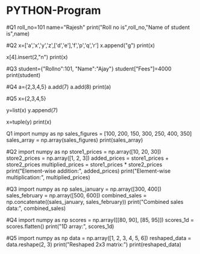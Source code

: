 # PYTHON-Program
#Q1
roll_no=101
name="Rajesh"
print("Roll no is",roll_no,"Name of student is",name)

#Q2
x=['a','x','y','z',['d','e'],'f','p','q','r']
x.append("g")
print(x)

x[4].insert(2,"n")
print(x)

#Q3
student={"Rollno":101, "Name":"Ajay"}
student["Fees"]=4000
print(student)

#Q4
a={2,3,4,5}
a.add(7)
a.add(8)
print(a)

#Q5
x={2,3,4,5}

y=list(x)
y.append(7)

x=tuple(y)
print(x)



Q1
import numpy as np
sales_figures = [100, 200, 150, 300, 250, 400, 350]
sales_array = np.array(sales_figures)
print(sales_array)

#Q2
import numpy as np
store1_prices = np.array([10, 20, 30])
store2_prices = np.array([1, 2, 3])
added_prices = store1_prices + store2_prices
multiplied_prices = store1_prices * store2_prices
print("Element-wise addition:", added_prices)
print("Element-wise multiplication:", multiplied_prices)

#Q3
import numpy as np
sales_january = np.array([300, 400])
sales_february = np.array([500, 600])
combined_sales = np.concatenate((sales_january, sales_february))
print("Combined sales data:", combined_sales)

#Q4
import numpy as np
scores = np.array([[80, 90], [85, 95]])
scores_1d = scores.flatten()
print("1D array:", scores_1d)

#Q5
import numpy as np
data = np.array([1, 2, 3, 4, 5, 6])
reshaped_data = data.reshape(2, 3)
print("Reshaped 2x3 matrix:")
print(reshaped_data)

